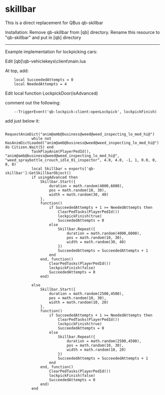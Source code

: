 # skillbar
This is a direct replacement for QBus qb-skillbar

Installation:
Remove qb-skillbar from [qb] directory. Rename this resource to "qb-skillbar" and put in [qb] directory

---------------------------------------------------------------
Example implementation for lockpicking cars:

Edit [qb]\qb-vehiclekeys\client\main.lua

At top, add:

        local SucceededAttempts = 0
        local NeededAttempts = 4

Edit local function LockpickDoor(isAdvanced)

comment out the following:

        --TriggerEvent('qb-lockpick:client:openLockpick', lockpickFinish)

add just below it:

				RequestAnimDict("anim@amb@business@weed@weed_inspecting_lo_med_hi@")
				while not HasAnimDictLoaded("anim@amb@business@weed@weed_inspecting_lo_med_hi@") do Citizen.Wait(5) end
				TaskPlayAnim(PlayerPedId(), "anim@amb@business@weed@weed_inspecting_lo_med_hi@", "weed_spraybottle_crouch_idle_01_inspector", 4.0, 4.0, -1, 1, 0.0, 0, 0, 0)
				local Skillbar = exports['qb-skillbar']:GetSkillbarObject()
				if usingAdvanced then
					Skillbar.Start({
						duration = math.random(4000,6000),
						pos = math.random(10, 30),
						width = math.random(30, 40)
					},
					function()
						if SucceededAttempts + 1 >= NeededAttempts then
							ClearPedTasks(PlayerPedId())
							lockpickFinish(true)
							SucceededAttempts = 0
						else
							Skillbar.Repeat({
								duration = math.random(4000,6000),
								pos = math.random(10, 30),
								width = math.random(30, 40)
							})
							SucceededAttempts = SucceededAttempts + 1
						end
					end, function()
						ClearPedTasks(PlayerPedId())
						lockpickFinish(false)
						SucceededAttempts = 0
					end)
	
				else
					Skillbar.Start({
						duration = math.random(2500,4500),
						pos = math.random(10, 30),
						width = math.random(10, 20)
					},
					function()
						if SucceededAttempts + 1 >= NeededAttempts then
							ClearPedTasks(PlayerPedId())
							lockpickFinish(true)
							SucceededAttempts = 0
						else
							Skillbar.Repeat({
								duration = math.random(2500,4500),
								pos = math.random(10, 30),
								width = math.random(10, 20)
							})
							SucceededAttempts = SucceededAttempts + 1
						end
					end, function()
						ClearPedTasks(PlayerPedId())
						lockpickFinish(false)
						SucceededAttempts = 0
					end)
				end
